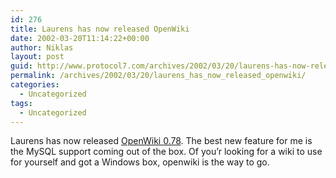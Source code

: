```yaml
---
id: 276
title: Laurens has now released OpenWiki
date: 2002-03-20T11:14:22+00:00
author: Niklas
layout: post
guid: http://www.protocol7.com/archives/2002/03/20/laurens-has-now-released-openwiki/
permalink: /archives/2002/03/20/laurens_has_now_released_openwiki/
categories:
  - Uncategorized
tags:
  - Uncategorized
---
```

<div class='microid-c13b731062f23b90b23296df6b397721968dbd5c'>
  <p>
    Laurens has now released <a href="http://www.openwiki.com">OpenWiki 0.78</a>. The best new feature for me is the MySQL support coming out of the box. Of you&#8217;r looking for a wiki to use for yourself and got a Windows box, openwiki is the way to go.
  </p>
</div>